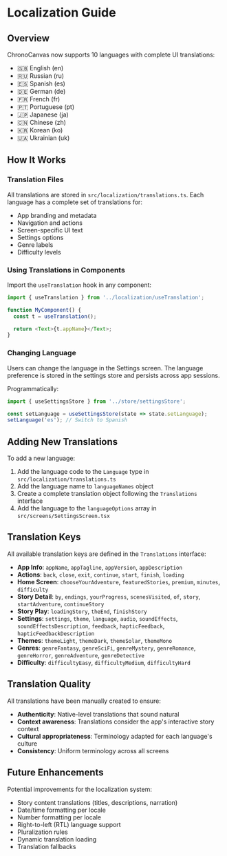 # Localization Guide

## Overview

ChronoCanvas now supports 10 languages with complete UI translations:

- 🇬🇧 English (en)
- 🇷🇺 Russian (ru)
- 🇪🇸 Spanish (es)
- 🇩🇪 German (de)
- 🇫🇷 French (fr)
- 🇵🇹 Portuguese (pt)
- 🇯🇵 Japanese (ja)
- 🇨🇳 Chinese (zh)
- 🇰🇷 Korean (ko)
- 🇺🇦 Ukrainian (uk)

## How It Works

### Translation Files

All translations are stored in `src/localization/translations.ts`. Each language has a complete set of translations for:

- App branding and metadata
- Navigation and actions
- Screen-specific UI text
- Settings options
- Genre labels
- Difficulty levels

### Using Translations in Components

Import the `useTranslation` hook in any component:

```typescript
import { useTranslation } from '../localization/useTranslation';

function MyComponent() {
  const t = useTranslation();

  return <Text>{t.appName}</Text>;
}
```

### Changing Language

Users can change the language in the Settings screen. The language preference is stored in the settings store and persists across app sessions.

Programmatically:

```typescript
import { useSettingsStore } from '../store/settingsStore';

const setLanguage = useSettingsStore(state => state.setLanguage);
setLanguage('es'); // Switch to Spanish
```

## Adding New Translations

To add a new language:

1. Add the language code to the `Language` type in `src/localization/translations.ts`
2. Add the language name to `languageNames` object
3. Create a complete translation object following the `Translations` interface
4. Add the language to the `languageOptions` array in `src/screens/SettingsScreen.tsx`

## Translation Keys

All available translation keys are defined in the `Translations` interface:

- **App Info**: `appName`, `appTagline`, `appVersion`, `appDescription`
- **Actions**: `back`, `close`, `exit`, `continue`, `start`, `finish`, `loading`
- **Home Screen**: `chooseYourAdventure`, `featuredStories`, `premium`, `minutes`, `difficulty`
- **Story Detail**: `by`, `endings`, `yourProgress`, `scenesVisited`, `of`, `story`, `startAdventure`, `continueStory`
- **Story Play**: `loadingStory`, `theEnd`, `finishStory`
- **Settings**: `settings`, `theme`, `language`, `audio`, `soundEffects`, `soundEffectsDescription`, `feedback`, `hapticFeedback`, `hapticFeedbackDescription`
- **Themes**: `themeLight`, `themeDark`, `themeSolar`, `themeMono`
- **Genres**: `genreFantasy`, `genreSciFi`, `genreMystery`, `genreRomance`, `genreHorror`, `genreAdventure`, `genreDetective`
- **Difficulty**: `difficultyEasy`, `difficultyMedium`, `difficultyHard`

## Translation Quality

All translations have been manually created to ensure:

- **Authenticity**: Native-level translations that sound natural
- **Context awareness**: Translations consider the app's interactive story context
- **Cultural appropriateness**: Terminology adapted for each language's culture
- **Consistency**: Uniform terminology across all screens

## Future Enhancements

Potential improvements for the localization system:

- Story content translations (titles, descriptions, narration)
- Date/time formatting per locale
- Number formatting per locale
- Right-to-left (RTL) language support
- Pluralization rules
- Dynamic translation loading
- Translation fallbacks
